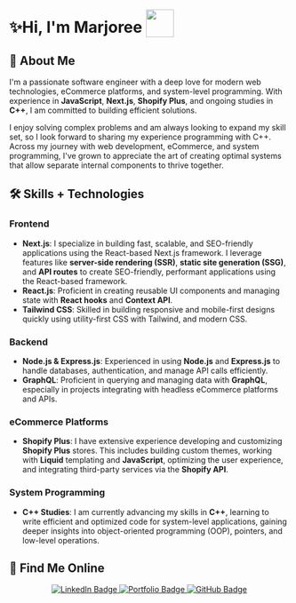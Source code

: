 # ✨Hi, I'm Marjoree  <img valign="bottom" src="https://media.giphy.com/media/1NYkJ0wTvncdXV5dN5/giphy.gif" height="50px" style="margin: 0; padding: 0;"/>

## 🚀 About Me
I'm a passionate software engineer with a deep love for modern web technologies, eCommerce platforms, and system-level programming. With experience in **JavaScript**, **Next.js**, **Shopify Plus**, and ongoing studies in **C++**, I am committed to building efficient solutions.

I enjoy solving complex problems and am always looking to expand my skill set, so I look forward to sharing my experience programming with C++. Across my journey with web development, eCommerce, and system programming, I've grown to appreciate the art of creating optimal systems that allow separate internal components to thrive together.

</td><td valign="top" width="33%" align="center">

## 🛠️ Skills + Technologies

### Frontend
- **Next.js**: I specialize in building fast, scalable, and SEO-friendly applications using the React-based Next.js framework. I leverage features like **server-side rendering (SSR)**, **static site generation (SSG)**, and **API routes** to create SEO-friendly, performant applications using the React-based framework.
- **React.js**: Proficient in creating reusable UI components and managing state with **React hooks** and **Context API**.
- **Tailwind CSS**: Skilled in building responsive and mobile-first designs quickly using utility-first CSS with Tailwind, and modern CSS.

### Backend
- **Node.js & Express.js**: Experienced in using **Node.js** and **Express.js** to handle databases, authentication, and manage API calls efficiently.
- **GraphQL**: Proficient in querying and managing data with **GraphQL**, especially in projects integrating with headless eCommerce platforms and APIs.

### eCommerce Platforms
- **Shopify Plus**: I have extensive experience developing and customizing **Shopify Plus** stores. This includes building custom themes, working with **Liquid** templating and **JavaScript**, optimizing the user experience, and integrating third-party services via the **Shopify API**.

### System Programming
- **C++ Studies**: I am currently advancing my skills in **C++**, learning to write efficient and optimized code for system-level applications, gaining deeper insights into object-oriented programming (OOP), pointers, and low-level operations.

</td><td valign="top" width="33%" align="center">

## 🔗 Find Me Online
<div id="badges" align="center" display="flex">
 <a href="https://www.linkedin.com/in/marjoree-fargas" target="_blank">
   <img src="https://img.shields.io/badge/LinkedIn-blue?style=for-the-badge&logo=linkedin&logoColor=white" alt="LinkedIn Badge"/>
 </a>
 <a href="https://www.marjoree.com/" target="_blank">
   <img src="https://img.shields.io/badge/Portfolio-ff69b4?style=for-the-badge" alt="Portfolio Badge"/>
 </a>
 <a href="https://github.com/mfargas" target="_blank">
   <img src="https://img.shields.io/badge/GitHub-black?style=flat&logo=GitHub&logoColor=white" alt="GitHub Badge"/>
 </a>
</div>
